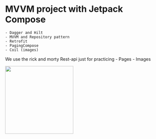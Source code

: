 # MVVM project with Jetpack Compose

    - Dagger and Hilt
    - MVVM and Repository pattern
    - Retrofit
    - PagingCompose
    - Coil (images)



We use the rick and morty Rest-api just for practicing 
    - Pages
    - Images
    

<img src="https://github.com/user-attachments/assets/ca67e7ae-0dbf-43b3-b848-85ae43032ea4" width="220" />

